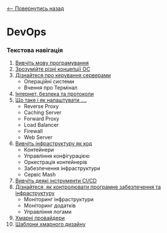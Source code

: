 [<-- Повернутись назад](../../README.md)
# DevOps

### Текстова навігація
1. [Вивчіть мову програмування](docs/devops/learn-a-programming-language.md)
2. [Зрозумійте різні концепції ОС](docs/devops/understand-different-os-concepts.md)
3. [Дізнайтеся про керування серверами](docs/devops/learn-about-managing-servers.md)
	- Операційні системи
	- Вчення про Термінал 
4. [Інтернет, безпека та протоколи](README.md)
5. [Що таке і як налаштувати ....](docs/devops/what-is-and-how-to-setup-a.md)
	- Reverse Proxy
	- Caching Server
	- Forward Proxy
	- Load Balancer
	- Firewall
	- Web Server
6. [Вивчіть інфраструктуру як код](docs/devops/learn-infrastructure-as-code.md)
	- Контейнери
	- Управління конфігурацією
	- Оркестрація контейнерів
	- Забезпечення інфраструктури
	- Сервіс Mash
7. [Вивчіть деякі інструменти CI/CD](docs/devops/learn-some-ci-cd-tool.md)
8. [Дізнайтеся, як контролювати програмне забезпечення та інфраструктуру](docs/devops/learn-how-to-monitor-software-and-infrastructure.md)
	- Моніторинг інфраструктури
	- Моніторинг додатків
	- Управління логами
9. [Хмарні провайдери](docs/devops/cloud-providers.md)
10. [Шаблони хмарного дизайну](docs/devops/cloud-design-patterns.md)